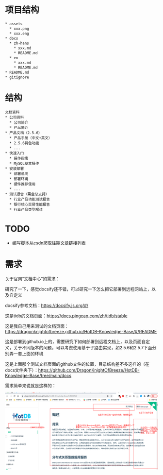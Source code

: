 # 项目结构

```
* assets
  * xxx.png
  * xxx.eng
* docs
  * zh-hans
    * xxx.md
    * README.md
  * en
    * xxx.md
    * README.md
* README.md
* gitignore
```

# 结构

```
文档资料
* 公司资料
  * 公司简介
  * 产品简介
* 产品文档（2.5.6）
  * 产品手册（中文+英文）
  * 2.5.6特色功能
  * ...
* 快速入门
  * 操作指南
  * MySQL基本操作
* 安装部署  
  * 部署说明
  * 部署环境
  * 硬件推荐使用
  * ...
* 测试报告（需金总支持）
  * 行业产品功能测试报告
  * 银行核心交易性能报告
  * 行业产品类型解读
```

# TODO

* 编写脚本从csdn爬取往期文章链接列表

# 需求

关于官网“文档中心”的需求：

研究了一下，感觉docsify还不错，可以研究一下怎么把它部署到远程网站上，以及自定义

docsify参考文档：<https://docsify.js.org/#/>

这是tidb的文档页面：<https://docs.pingcap.com/zh/tidb/stable>

这是我自己用来测试的文档页面：<https://dragonknightofbreeze.github.io/HotDB-Knowledge-Base/#/README>

这是部署到github.io上的，需要研究下如何部署到远程文档上，以及页面自定义，关于不同版本的问题，可以考虑使用基于子路由实现，如2.5.6和2.5.7下面分别弄一套上面的环境

这是上面那个测试文档页面的github文件的位置，目录结构差不多这样的（在docs文件夹下）：<https://github.com/DragonKnightOfBreeze/HotDB-Knowledge-Base/tree/main/docs>

需求简单来说就是这样的：

![img](assets/AZ%7BX%25IB8A7V8%5BPET%7BT3F0N.png)